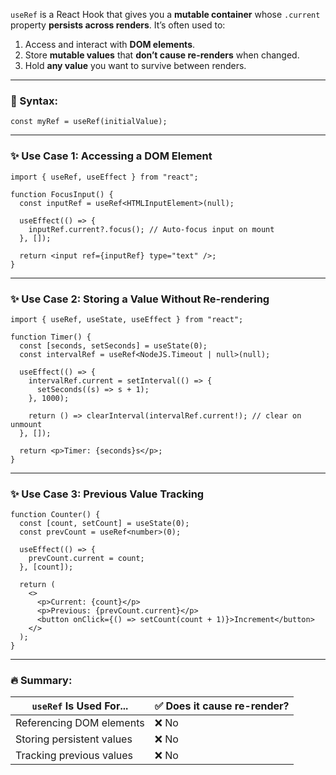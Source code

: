 `useRef` is a React Hook that gives you a **mutable container** whose `.current` property **persists across renders**. It’s often used to:

1. Access and interact with **DOM elements**.
2. Store **mutable values** that **don’t cause re-renders** when changed.
3. Hold **any value** you want to survive between renders.

---

### 🔧 Syntax:

```tsx
const myRef = useRef(initialValue);
```

---

### ✨ Use Case 1: Accessing a DOM Element

```tsx
import { useRef, useEffect } from "react";

function FocusInput() {
  const inputRef = useRef<HTMLInputElement>(null);

  useEffect(() => {
    inputRef.current?.focus(); // Auto-focus input on mount
  }, []);

  return <input ref={inputRef} type="text" />;
}
```

---

### ✨ Use Case 2: Storing a Value Without Re-rendering

```tsx
import { useRef, useState, useEffect } from "react";

function Timer() {
  const [seconds, setSeconds] = useState(0);
  const intervalRef = useRef<NodeJS.Timeout | null>(null);

  useEffect(() => {
    intervalRef.current = setInterval(() => {
      setSeconds((s) => s + 1);
    }, 1000);

    return () => clearInterval(intervalRef.current!); // clear on unmount
  }, []);

  return <p>Timer: {seconds}s</p>;
}
```

---

### ✨ Use Case 3: Previous Value Tracking

```tsx
function Counter() {
  const [count, setCount] = useState(0);
  const prevCount = useRef<number>(0);

  useEffect(() => {
    prevCount.current = count;
  }, [count]);

  return (
    <>
      <p>Current: {count}</p>
      <p>Previous: {prevCount.current}</p>
      <button onClick={() => setCount(count + 1)}>Increment</button>
    </>
  );
}
```

---

### 🔥 Summary:

| `useRef` Is Used For...   | ✅ Does it cause re-render? |
| ------------------------- | --------------------------- |
| Referencing DOM elements  | ❌ No                       |
| Storing persistent values | ❌ No                       |
| Tracking previous values  | ❌ No                       |

